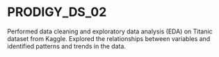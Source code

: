 # PRODIGY_DS_02
Performed data cleaning and exploratory data analysis (EDA) on  Titanic dataset from Kaggle. Explored the relationships between variables and identified patterns and trends in the data.
